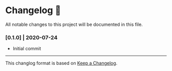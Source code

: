 # Changelog 📝

All notable changes to this project will be documented in this file.

<!-- ## Upcoming commits 🚀

- Adding a search bar (search by word etc) -->

### [0.1.0] | 2020-07-24

- Initial commit

---

This changlog format is based on [Keep a Changelog](https://keepachangelog.com/en/1.0.0/).
